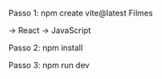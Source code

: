 Passo 1: 
npm create vite@latest Filmes

-> React
-> JavaScript

Passo 2:
npm install

Passo 3:
npm run dev